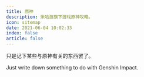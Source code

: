 ```yaml
---
title: 原神
description: 米哈游旗下游戏原神攻略。
icon: sitemap
date: 2021-06-04 10:02:33
index: false
article: false
---
```


只是记下某些与原神有关的东西罢了。

Just write down something to do with Genshin Impact.
